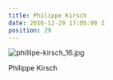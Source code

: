 ```yaml
---
title: Philippe Kirsch
date: 2016-12-29 17:05:00 Z
position: 29
---
```


![phillipe-kirsch_16.jpg](/uploads/phillipe-kirsch_16.jpg)

Philippe Kirsch